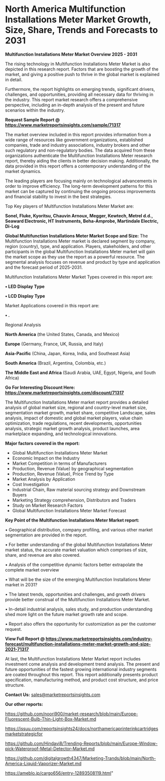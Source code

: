 # North America Multifunction Installations Meter Market Growth, Size, Share, Trends and Forecasts to 2031

<Strong> Multifunction Installations Meter Market Overview 2025 - 2031</strong>

The rising technology in Multifunction Installations Meter Market is also depicted in this research report. Factors that are boosting the growth of the market, and giving a positive push to thrive in the global market is explained in detail.

Furthermore, the report highlights on emerging trends, significant drivers, challenges, and opportunities, providing all necessary data for thriving in the industry. This report market research offers a comprehensive perspective, including an in-depth analysis of the present and future scenarios within the industry.

<strong>Request Sample Report @ <a href=https://www.marketreportsinsights.com/sample/71317>https://www.marketreportsinsights.com/sample/71317</a></strong>

The market overview included in this report provides information from a wide range of resources like government organizations, established companies, trade and industry associations, industry brokers and other such regulatory and non-regulatory bodies. The data acquired from these organizations authenticate the Multifunction Installations Meter research report, thereby aiding the clients in better decision making. Additionally, the data provided in this report offers a contemporary understanding of the market dynamics.

The leading players are focusing mainly on technological advancements in order to improve efficiency. The long-term development patterns for this market can be captured by continuing the ongoing process improvements and financial stability to invest in the best strategies.

Top Key players of Multifunction Installations Meter Market are:

<strong>Sonel, Fluke, Kyoritsu, Chauvin Arnoux, Megger, Kewtech, Metrel d.d., Seaward Electronic, HT Instruments, Beha-Amprobe, Martindale Electric, Di-Log</strong>

<strong><b>Global Multifunction Installations Meter Market Scope and Size:</b></strong>
The Multifunction Installations Meter market is declared segment by company, region (country), type, and application. Players, stakeholders, and other participants in the global Multifunction Installations Meter market will gain the market scope as they use the report as a powerful resource. The segmental analysis focuses on revenue and product by type and application and the forecast period of 2025-2031.

Multifunction Installations Meter Market Types covered in this report are:

<strong>• LED Display Type

• LCD Display Type</strong>

Market Applications covered in this report are:

<strong>• .</strong> 

Regional Analysis

<strong>North America</strong> (the United States, Canada, and Mexico)

<strong>Europe</strong> (Germany, France, UK, Russia, and Italy)

<strong>Asia-Pacific</strong> (China, Japan, Korea, India, and Southeast Asia)

<strong>South America</strong> (Brazil, Argentina, Colombia, etc.)

<strong>The Middle East and Africa</strong> (Saudi Arabia, UAE, Egypt, Nigeria, and South Africa)

<strong>Go For Interesting Discount Here: <a href=https://www.marketreportsinsights.com/discount/71317>https://www.marketreportsinsights.com/discount/71317</a></strong>

The Multifunction Installations Meter market report provides a detailed analysis of global market size, regional and country-level market size, segmentation market growth, market share, competitive Landscape, sales analysis, impact of domestic and global market players, value chain optimization, trade regulations, recent developments, opportunities analysis, strategic market growth analysis, product launches, area marketplace expanding, and technological innovations.

<strong><b>Major factors covered in the report:</b></strong>
<ul>
  <li>Global Multifunction Installations Meter Market </li>
  <li>Economic Impact on the Industry</li>
  <li>Market Competition in terms of Manufacturers</li>
  <li>Production, Revenue (Value) by geographical segmentation</li>
  <li>Production, Revenue (Value), Price Trend by Type</li>
  <li>Market Analysis by Application</li>
  <li>Cost Investigation</li>
  <li>Industrial Chain, Raw material sourcing strategy and Downstream Buyers</li>
  <li>Marketing Strategy comprehension, Distributors and Traders</li>
  <li>Study on Market Research Factors</li>
  <li>Global Multifunction Installations Meter Market Forecast</li>
</ul>

<strong><b>Key Point of the Multifunction Installations Meter Market report:</b></strong>

• Geographical distribution, company profiling, and various other market segmentation are provided in the report.

• For better understanding of the global Multifunction Installations Meter market status, the accurate market valuation which comprises of size, share, and revenue are also covered.

• Analysis of the competitive dynamic factors better extrapolate the complete market overview

• What will be the size of the emerging Multifunction Installations Meter market in 2031?

• The latest trends, opportunities and challenges, and growth drivers provide better construal of the Multifunction Installations Meter Market.

• In-detail industrial analysis, sales study, and production understanding shed more light on the future market growth rate and scope.

• Report also offers the opportunity for customization as per the customer request.

<strong><b>View Full Report @ <a href=https://www.marketreportsinsights.com/industry-forecast/multifunction-installations-meter-market-growth-and-size-2021-71317>https://www.marketreportsinsights.com/industry-forecast/multifunction-installations-meter-market-growth-and-size-2021-71317</a></b></strong>


At last, the Multifunction Installations Meter Market report includes investment come analysis and development trend analysis. The present and future opportunities of the fastest growing international industry segments are coated throughout this report. This report additionally presents product specification, manufacturing method, and product cost structure, and price structure.

<strong>Contact Us:</strong>
sales@marketreportsinsights.com

<strong>Our other reports:</strong>

<a href=https://github.com/noori900/market-research/blob/main/Europe-Fluorescent-Bulb-Thin-Light-Box-Market.md>https://github.com/noori900/market-research/blob/main/Europe-Fluorescent-Bulb-Thin-Light-Box-Market.md</a>

<a href=https://issuu.com/reportsinsights24/docs/northamericaprinterinkcartridgesmarketstrategicfor>https://issuu.com/reportsinsights24/docs/northamericaprinterinkcartridgesmarketstrategicfor</a>

<a href=https://github.com/Hindavi8/Trending-Reports/blob/main/Europe-Window-pick-Waterproof-Metal-Detector-Market.md>https://github.com/Hindavi8/Trending-Reports/blob/main/Europe-Window-pick-Waterproof-Metal-Detector-Market.md</a>

<a href=https://github.com/digitalgrowth4347/Marketing-Trands/blob/main/North-America-Liquid-Vaporizer-Market.md>https://github.com/digitalgrowth4347/Marketing-Trands/blob/main/North-America-Liquid-Vaporizer-Market.md</a>

<a href=https://ameblo.jp/cargo656/entry-12893508119.html>https://ameblo.jp/cargo656/entry-12893508119.html</a>"
